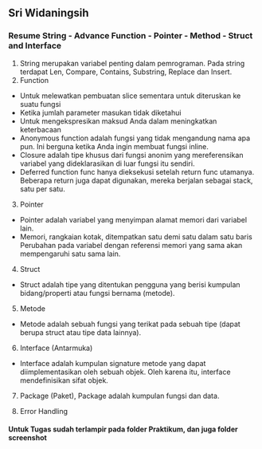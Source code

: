 ## Sri Widaningsih
### Resume String - Advance Function - Pointer - Method - Struct and Interface
1. String merupakan variabel penting dalam pemrograman. Pada string terdapat Len, Compare, Contains, Substring, Replace dan Insert.
2. Function
- Untuk melewatkan pembuatan slice sementara untuk diteruskan ke suatu fungsi
- Ketika jumlah parameter masukan tidak diketahui
- Untuk mengekspresikan maksud Anda dalam meningkatkan keterbacaan
- Anonymous function adalah fungsi yang tidak mengandung nama apa pun. Ini berguna ketika Anda ingin membuat fungsi inline.
- Closure adalah tipe khusus dari fungsi anonim yang mereferensikan variabel yang dideklarasikan di luar fungsi itu sendiri.
- Deferred function func hanya dieksekusi setelah return func utamanya. Beberapa return juga dapat digunakan, mereka berjalan sebagai stack, satu per satu.


3. Pointer
- Pointer adalah variabel yang menyimpan alamat memori dari variabel lain. 
- Memori, rangkaian kotak, ditempatkan satu demi satu dalam satu baris
Perubahan pada variabel dengan referensi memori yang sama akan mempengaruhi satu sama lain. 
4. Struct
- Struct adalah tipe yang ditentukan pengguna yang berisi kumpulan bidang/properti atau fungsi bernama (metode).

5. Metode
- Metode adalah sebuah fungsi yang terikat pada sebuah tipe  (dapat berupa struct atau tipe data lainnya).

6. Interface (Antarmuka)
- Interface adalah kumpulan signature metode yang dapat diimplementasikan oleh sebuah objek. Oleh karena itu, interface mendefinisikan sifat objek.

7. Package (Paket), Package adalah kumpulan fungsi dan data.

8. Error Handling

#### Untuk Tugas sudah terlampir pada folder Praktikum, dan juga folder screenshot